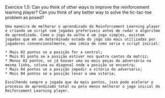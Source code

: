Exercice 1.5: Can you think of other ways to improve the reinforcement learning player? Can you think of any better way to solve the tic-tac-toe problem as posed?

    Uma maneira de melhorar o aprendizado do Reinforcement Learning player é criando um script com jogadas preferiveis antes de rodar o algoritmo de aprendizado. Como o jogo da velha é um jogo simples, existem jogadas que em um determinado estado do jogo são mais utilizadas por jogadores convencionalmente, uma ideia de como seria o script inicial:
    
    * Mais 02 pontos se a posição for a central;
    * Mais 01 ponto se a posição estiver nos quatro cantos da matriz;
    * Menos 02 pontos, se já houver uma ou mais peças do adversário na mesma linha, coluna ou diagonal onde a posição se encontra;
    * Mais 04 pontos se a posição impedir a vitória do adversário;
    * Mais 04 pontos se a posição levar a uma vitória;
    
    Escolhendo sempre a jogada que da mais pontos, isso pode acelerar o processo de aprendizado total ou pelo menos melhorar o jogo inicial do Reiforcement Learning player.